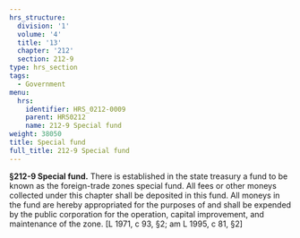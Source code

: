 ```yaml
---
hrs_structure:
  division: '1'
  volume: '4'
  title: '13'
  chapter: '212'
  section: 212-9
type: hrs_section
tags:
  - Government
menu:
  hrs:
    identifier: HRS_0212-0009
    parent: HRS0212
    name: 212-9 Special fund
weight: 38050
title: Special fund
full_title: 212-9 Special fund
---
```

**§212-9 Special fund.** There is established in the state treasury a fund to be known as the foreign-trade zones special fund. All fees or other moneys collected under this chapter shall be deposited in this fund. All moneys in the fund are hereby appropriated for the purposes of and shall be expended by the public corporation for the operation, capital improvement, and maintenance of the zone. [L 1971, c 93, §2; am L 1995, c 81, §2]